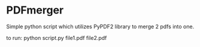 # PDFmerger

Simple python script which utilizes PyPDF2 library to merge 2 pdfs into one.

to run:
python script.py file1.pdf file2.pdf
